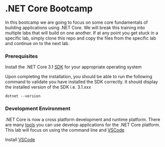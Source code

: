 # .NET Core Bootcamp
In this bootcamp we are going to focus on some core fundamentals of building applications using .NET Core.  We will break this training into multiple labs that will build on one another.  If at any point you get stuck in a specific lab, simply clone this repo and copy the files from the specific lab and continue on to the next lab.
### Prerequisites
Install the .NET Core 3.1 [SDK](https://dotnet.microsoft.com/download/dotnet-core/3.1) for your appropriate operating system   
  
Upon completing the installation, you should be able to run the following command to validate you have installed the SDK correctly.  It should display the installed version of the SDK i.e. 3.1.xxx
 ```
 dotnet --version
 ``` 
 ### Development Environment
 .NET Core is now a cross platform development and runtime platform.  There are many [tools](https://visualstudio.microsoft.com/) you can use develop applications for the .NET Core platform.  This lab will focus on using the command line and [VSCode](https://code.visualstudio.com/)

 Install [VSCode](https://code.visualstudio.com/) 

